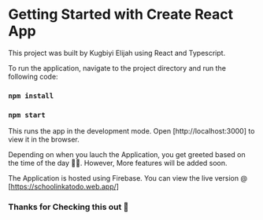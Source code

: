 # Getting Started with Create React App

This project was built by Kugbiyi Elijah using React and Typescript.

To run the application, navigate to the project directory and run the following code:

### `npm install`

### `npm start`

This runs the app in the development mode.
Open [http://localhost:3000] to view it in the browser.

Depending on when you lauch the Application, you get greeted based on the time of the day 🤗😊.
However, More features will be added soon.

The Application is hosted using Firebase. You can view the live version @ [https://schoolinkatodo.web.app/]

### Thanks for Checking this out 🤗
